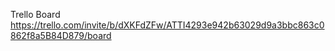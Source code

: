 Trello Board
https://trello.com/invite/b/dXKFdZFw/ATTI4293e942b63029d9a3bbc863c0862f8a5B84D879/board
